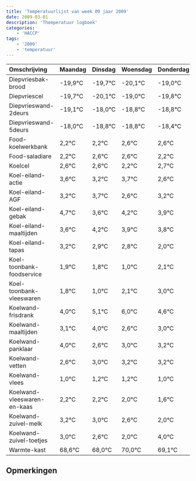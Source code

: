 ```yaml
---
title: 'Temperatuurlijst van week 09 jaar 2009'
date: 2009-03-01
description: 'Themperatuur logboek'
categories:
    - 'HACCP'
tags:
    - '2009'
    - 'temperatuur'
---
```

|Omschrijving|Maandag|Dinsdag|Woensdag|Donderdag|Vrijdag|Zaterdag|Zondag|
|:---|:---|:---|:---|:---|:---|:---|:---|
|Diepvriesbak-brood|-19,9°C|-19,7°C|-20,1°C|-19,0°C|-19,8°C|-19,8°C|-19,4°C|
|Diepvriescel|-19,7°C|-20,1°C|-19,0°C|-19,8°C|-19,8°C|-19,4°C|-19,4°C|
|Diepvrieswand-2deurs|-19,1°C|-18,0°C|-18,8°C|-18,8°C|-18,4°C|-18,4°C|-18,8°C|
|Diepvrieswand-5deurs|-18,0°C|-18,8°C|-18,8°C|-18,4°C|-18,4°C|-18,8°C|-18,3°C|
|Food-koelwerkbank|2,2°C|2,2°C|2,6°C|2,6°C|2,2°C|2,7°C|1,6°C|
|Food-saladiare|2,2°C|2,6°C|2,6°C|2,2°C|2,7°C|1,6°C|2,2°C|
|Koelcel|2,6°C|2,6°C|2,2°C|2,7°C|1,6°C|2,2°C|1,9°C|
|Koel-eiland-actie|3,6°C|3,2°C|3,7°C|2,6°C|3,2°C|2,9°C|2,8°C|
|Koel-eiland-AGF|3,2°C|3,7°C|2,6°C|3,2°C|2,9°C|2,8°C|2,0°C|
|Koel-eiland-gebak|4,7°C|3,6°C|4,2°C|3,9°C|3,8°C|3,0°C|4,1°C|
|Koel-eiland-maaltijden|3,6°C|4,2°C|3,9°C|3,8°C|3,0°C|4,1°C|5,0°C|
|Koel-eiland-tapas|3,2°C|2,9°C|2,8°C|2,0°C|3,1°C|4,0°C|2,6°C|
|Koel-toonbank-foodservice|1,9°C|1,8°C|1,0°C|2,1°C|3,0°C|1,6°C|2,0°C|
|Koel-toonbank-vleeswaren|1,8°C|1,0°C|2,1°C|3,0°C|1,6°C|2,0°C|2,2°C|
|Koelwand-frisdrank|4,0°C|5,1°C|6,0°C|4,6°C|5,0°C|5,2°C|5,2°C|
|Koelwand-maaltijden|3,1°C|4,0°C|2,6°C|3,0°C|3,2°C|3,2°C|3,0°C|
|Koelwand-panklaar|4,0°C|2,6°C|3,0°C|3,2°C|3,2°C|3,0°C|2,6°C|
|Koelwand-vetten|2,6°C|3,0°C|3,2°C|3,2°C|3,0°C|2,6°C|2,0°C|
|Koelwand-vlees|1,0°C|1,2°C|1,2°C|1,0°C|0,6°C|0,0°C|2,0°C|
|Koelwand-vleeswaren-en-kaas|2,2°C|2,2°C|2,0°C|1,6°C|1,0°C|3,0°C|2,1°C|
|Koelwand-zuivel-melk|3,2°C|3,0°C|2,6°C|2,0°C|4,0°C|3,1°C|2,0°C|
|Koelwand-zuivel-toetjes|3,0°C|2,6°C|2,0°C|4,0°C|3,1°C|2,0°C|2,8°C|
|Warmte-kast|68,6°C|68,0°C|70,0°C|69,1°C|68,0°C|68,8°C|69,4°C|

## Opmerkingen



